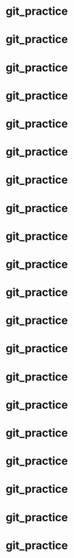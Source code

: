 # git_practice
# git_practice
# git_practice
# git_practice
# git_practice
# git_practice
# git_practice
# git_practice
# git_practice
# git_practice
# git_practice
# git_practice
# git_practice
# git_practice
# git_practice
# git_practice
# git_practice
# git_practice
# git_practice
# git_practice
